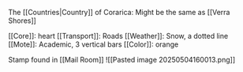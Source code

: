The [[Countries|Country]] of Corarica: Might be the same as [[Verra Shores]]

[[Core]]: heart
[[Transport]]: Roads
[[Weather]]: Snow, a dotted line
[[Mote]]: Academic, 3 vertical bars
[[Color]]: orange

Stamp found in [[Mail Room]]
![[Pasted image 20250504160013.png]]